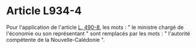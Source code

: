 # Article L934-4

<p>Pour l'application de l'article <a href='/affichCodeArticle.do?cidTexte=LEGITEXT000005634379&idArticle=LEGIARTI000034161216&dateTexte=&categorieLien=cid' title='Code de commerce - art. L490-8 (V)'>L. 490-8</a>, les mots : " le ministre chargé de l'économie ou son représentant " sont remplacés par les mots : " l'autorité compétente de la Nouvelle-Calédonie ".</p>